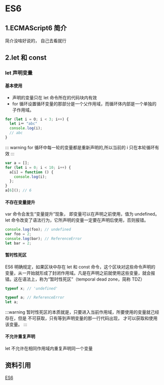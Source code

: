 # ES6

## 1.ECMAScript6 简介

简介没啥好说的， 自己去看就行

## 2.let 和 const

### let 声明变量

#### 基本使用

- 声明的变量只在 let 命令所在的代码块内有效
- for 循环设置循环变量的那部分是一个父作用域，而循环体内部是一个单独的子作用域。

```js
for (let i = O; i < 3; i++) {
  let i＝ "abc"
  console.log(i);
  // abc
}
```

::: warning
for 循环中每一轮的变量都是重新声明的,所以当前的 i 只在本轮循环有效
:::

```js
var a = [];
for (let i = 0; i < 10; i++) {
  a[i] = function () {
    console.log(i);
  };
}
a[6](); // 6
```

#### 不存在变量提升

var 命令会发生“变量提升”现象， 即变量可以在声明之前使用，值为 undefined。
let 命令改变了语法行为，它所声明的变量一定要在声明后使用，否则报错。

```js
console.log(foo); // undefined
var foo = 2;
console.log(bar); // ReferenceError
let bar = 2;
```

#### 暂时性死区

ES6 明确规定，如果区块中存在 let 和 const 命令，这个区块对这些命令声明的变量，从一开始就形成了封闭作用域。凡是在声明之前就使用这些变量，就会报错。这在语法上，称为“暂时性死区”（temporal dead zone，简称 TDZ）

```js
typeof x; // 'undefined'

typeof a; // ReferenceError
let a;
```

:::warning
暂时性死区的本质就是，只要进入当前作用域，所要使用的变量就己经存在，但是
不可获取，只有等到声明变量的那一行代码出现， 才可以获取和使用该变量。
:::

#### 不允许重复声明
let 不允许在相同作用域内重复声明同一个变量




## 资料引用


<a href="https://y03l2iufsbl.feishu.cn/drive/folder/LWpVfwcxTlVDXJdJRHWcihbznch" target="_blank"  style="display: block">ES6</a>


